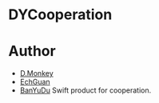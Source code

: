 # DYCooperation
# Author
* <a href="https://github.com/maqinjun">D.Monkey</a>
* <a href="https://github.com/echguan">EchGuan</a>
* <a href="https://github.com/banyudu">BanYuDu</a>
Swift product for cooperation.
